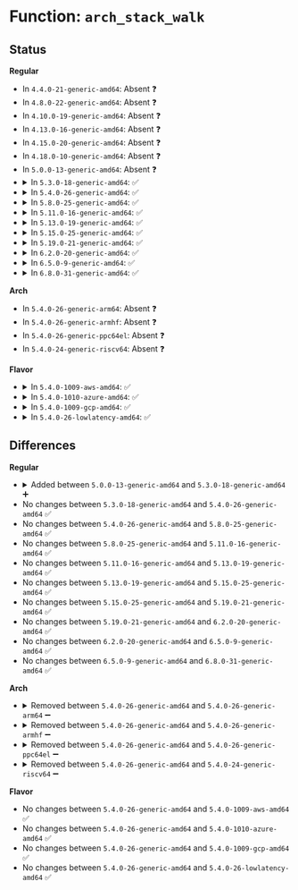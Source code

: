 # Function: <code>arch_stack_walk</code>

## Status
<b>Regular</b>
<ul>
<li>
In <code>4.4.0-21-generic-amd64</code>: Absent ❓
</li>
<li>
In <code>4.8.0-22-generic-amd64</code>: Absent ❓
</li>
<li>
In <code>4.10.0-19-generic-amd64</code>: Absent ❓
</li>
<li>
In <code>4.13.0-16-generic-amd64</code>: Absent ❓
</li>
<li>
In <code>4.15.0-20-generic-amd64</code>: Absent ❓
</li>
<li>
In <code>4.18.0-10-generic-amd64</code>: Absent ❓
</li>
<li>
In <code>5.0.0-13-generic-amd64</code>: Absent ❓
</li>
<li>
<details>
<summary>In <code>5.3.0-18-generic-amd64</code>: ✅</summary>

```c
void arch_stack_walk(stack_trace_consume_fn consume_entry, void * cookie, struct task_struct * task, struct pt_regs * regs)
```

```json
{
  "name": "arch_stack_walk",
  "collision_type": "Unique Global",
  "inline_type": "No",
  "funcs": [
    {
      "addr": 18446744071579122032,
      "name": "arch_stack_walk",
      "external": true,
      "loc": "arch/x86/kernel/stacktrace.c:15",
      "file": "arch/x86/kernel/stacktrace.c",
      "inline": "seen, unknown",
      "caller_inline": [],
      "caller_func": [
        "kernel/stacktrace.c:stack_trace_save_regs",
        "kernel/stacktrace.c:stack_trace_save_tsk",
        "kernel/stacktrace.c:stack_trace_save"
      ]
    }
  ],
  "symbols": [
    {
      "addr": 18446744071579122032,
      "name": "arch_stack_walk",
      "section": ".text",
      "bind": "STB_GLOBAL",
      "size": 237
    }
  ]
}
```
</details>
</li>
<li>
<details>
<summary>In <code>5.4.0-26-generic-amd64</code>: ✅</summary>

```c
void arch_stack_walk(stack_trace_consume_fn consume_entry, void * cookie, struct task_struct * task, struct pt_regs * regs)
```

```json
{
  "name": "arch_stack_walk",
  "collision_type": "Unique Global",
  "inline_type": "No",
  "funcs": [
    {
      "addr": 18446744071579123904,
      "name": "arch_stack_walk",
      "external": true,
      "loc": "arch/x86/kernel/stacktrace.c:15",
      "file": "arch/x86/kernel/stacktrace.c",
      "inline": "seen, unknown",
      "caller_inline": [],
      "caller_func": [
        "kernel/stacktrace.c:stack_trace_save_regs",
        "kernel/stacktrace.c:stack_trace_save_tsk",
        "kernel/stacktrace.c:stack_trace_save"
      ]
    }
  ],
  "symbols": [
    {
      "addr": 18446744071579123904,
      "name": "arch_stack_walk",
      "section": ".text",
      "bind": "STB_GLOBAL",
      "size": 237
    }
  ]
}
```
</details>
</li>
<li>
<details>
<summary>In <code>5.8.0-25-generic-amd64</code>: ✅</summary>

```c
void arch_stack_walk(stack_trace_consume_fn consume_entry, void * cookie, struct task_struct * task, struct pt_regs * regs)
```

```json
{
  "name": "arch_stack_walk",
  "collision_type": "Unique Global",
  "inline_type": "No",
  "funcs": [
    {
      "addr": 18446744071579139552,
      "name": "arch_stack_walk",
      "external": true,
      "loc": "arch/x86/kernel/stacktrace.c:15",
      "file": "arch/x86/kernel/stacktrace.c",
      "inline": "seen, unknown",
      "caller_inline": [],
      "caller_func": [
        "kernel/stacktrace.c:stack_trace_save_regs",
        "kernel/stacktrace.c:stack_trace_save_tsk",
        "kernel/stacktrace.c:stack_trace_save"
      ]
    }
  ],
  "symbols": [
    {
      "addr": 18446744071579139552,
      "name": "arch_stack_walk",
      "section": ".text",
      "bind": "STB_GLOBAL",
      "size": 237
    }
  ]
}
```
</details>
</li>
<li>
<details>
<summary>In <code>5.11.0-16-generic-amd64</code>: ✅</summary>

```c
void arch_stack_walk(stack_trace_consume_fn consume_entry, void * cookie, struct task_struct * task, struct pt_regs * regs)
```

```json
{
  "name": "arch_stack_walk",
  "collision_type": "Unique Global",
  "inline_type": "No",
  "funcs": [
    {
      "addr": 18446744071579136656,
      "name": "arch_stack_walk",
      "external": true,
      "loc": "arch/x86/kernel/stacktrace.c:15",
      "file": "arch/x86/kernel/stacktrace.c",
      "inline": "seen, unknown",
      "caller_inline": [],
      "caller_func": [
        "kernel/stacktrace.c:stack_trace_save_regs",
        "kernel/stacktrace.c:stack_trace_save_tsk",
        "kernel/stacktrace.c:stack_trace_save"
      ]
    }
  ],
  "symbols": [
    {
      "addr": 18446744071579136656,
      "name": "arch_stack_walk",
      "section": ".text",
      "bind": "STB_GLOBAL",
      "size": 233
    }
  ]
}
```
</details>
</li>
<li>
<details>
<summary>In <code>5.13.0-19-generic-amd64</code>: ✅</summary>

```c
void arch_stack_walk(stack_trace_consume_fn consume_entry, void * cookie, struct task_struct * task, struct pt_regs * regs)
```

```json
{
  "name": "arch_stack_walk",
  "collision_type": "Unique Global",
  "inline_type": "No",
  "funcs": [
    {
      "addr": 18446744071579143056,
      "name": "arch_stack_walk",
      "external": true,
      "loc": "arch/x86/kernel/stacktrace.c:15",
      "file": "arch/x86/kernel/stacktrace.c",
      "inline": "seen, unknown",
      "caller_inline": [],
      "caller_func": [
        "kernel/stacktrace.c:stack_trace_save_regs",
        "kernel/stacktrace.c:stack_trace_save_tsk",
        "kernel/stacktrace.c:stack_trace_save"
      ]
    }
  ],
  "symbols": [
    {
      "addr": 18446744071579143056,
      "name": "arch_stack_walk",
      "section": ".text",
      "bind": "STB_GLOBAL",
      "size": 233
    }
  ]
}
```
</details>
</li>
<li>
<details>
<summary>In <code>5.15.0-25-generic-amd64</code>: ✅</summary>

```c
void arch_stack_walk(stack_trace_consume_fn consume_entry, void * cookie, struct task_struct * task, struct pt_regs * regs)
```

```json
{
  "name": "arch_stack_walk",
  "collision_type": "Unique Global",
  "inline_type": "No",
  "funcs": [
    {
      "addr": 18446744071579170144,
      "name": "arch_stack_walk",
      "external": true,
      "loc": "arch/x86/kernel/stacktrace.c:15",
      "file": "arch/x86/kernel/stacktrace.c",
      "inline": "seen, unknown",
      "caller_inline": [],
      "caller_func": [
        "kernel/stacktrace.c:stack_trace_save_regs",
        "kernel/stacktrace.c:stack_trace_save_tsk",
        "kernel/stacktrace.c:stack_trace_save"
      ]
    }
  ],
  "symbols": [
    {
      "addr": 18446744071579170144,
      "name": "arch_stack_walk",
      "section": ".text",
      "bind": "STB_GLOBAL",
      "size": 233
    }
  ]
}
```
</details>
</li>
<li>
<details>
<summary>In <code>5.19.0-21-generic-amd64</code>: ✅</summary>

```c
void arch_stack_walk(stack_trace_consume_fn consume_entry, void * cookie, struct task_struct * task, struct pt_regs * regs)
```

```json
{
  "name": "arch_stack_walk",
  "collision_type": "Unique Global",
  "inline_type": "No",
  "funcs": [
    {
      "addr": 18446744071579215920,
      "name": "arch_stack_walk",
      "external": true,
      "loc": "arch/x86/kernel/stacktrace.c:15",
      "file": "arch/x86/kernel/stacktrace.c",
      "inline": "seen, unknown",
      "caller_inline": [],
      "caller_func": [
        "kernel/stacktrace.c:stack_trace_save_regs",
        "kernel/stacktrace.c:stack_trace_save_tsk",
        "kernel/stacktrace.c:stack_trace_save"
      ]
    }
  ],
  "symbols": [
    {
      "addr": 18446744071579215920,
      "name": "arch_stack_walk",
      "section": ".text",
      "bind": "STB_GLOBAL",
      "size": 259
    }
  ]
}
```
</details>
</li>
<li>
<details>
<summary>In <code>6.2.0-20-generic-amd64</code>: ✅</summary>

```c
void arch_stack_walk(stack_trace_consume_fn consume_entry, void * cookie, struct task_struct * task, struct pt_regs * regs)
```

```json
{
  "name": "arch_stack_walk",
  "collision_type": "Unique Global",
  "inline_type": "No",
  "funcs": [
    {
      "addr": 18446744071579272672,
      "name": "arch_stack_walk",
      "external": true,
      "loc": "arch/x86/kernel/stacktrace.c:15",
      "file": "arch/x86/kernel/stacktrace.c",
      "inline": "seen, unknown",
      "caller_inline": [],
      "caller_func": [
        "kernel/stacktrace.c:stack_trace_save_regs",
        "kernel/stacktrace.c:stack_trace_save_tsk",
        "kernel/stacktrace.c:stack_trace_save"
      ]
    }
  ],
  "symbols": [
    {
      "addr": 18446744071579272672,
      "name": "arch_stack_walk",
      "section": ".text",
      "bind": "STB_GLOBAL",
      "size": 259
    }
  ]
}
```
</details>
</li>
<li>
<details>
<summary>In <code>6.5.0-9-generic-amd64</code>: ✅</summary>

```c
void arch_stack_walk(stack_trace_consume_fn consume_entry, void * cookie, struct task_struct * task, struct pt_regs * regs)
```

```json
{
  "name": "arch_stack_walk",
  "collision_type": "Unique Global",
  "inline_type": "No",
  "funcs": [
    {
      "addr": 18446744071579279104,
      "name": "arch_stack_walk",
      "external": true,
      "loc": "arch/x86/kernel/stacktrace.c:15",
      "file": "arch/x86/kernel/stacktrace.c",
      "inline": "seen, unknown",
      "caller_inline": [],
      "caller_func": [
        "kernel/stacktrace.c:stack_trace_save_regs",
        "kernel/stacktrace.c:stack_trace_save_tsk",
        "kernel/stacktrace.c:stack_trace_save"
      ]
    }
  ],
  "symbols": [
    {
      "addr": 18446744071579279104,
      "name": "arch_stack_walk",
      "section": ".text",
      "bind": "STB_GLOBAL",
      "size": 259
    }
  ]
}
```
</details>
</li>
<li>
<details>
<summary>In <code>6.8.0-31-generic-amd64</code>: ✅</summary>

```c
void arch_stack_walk(stack_trace_consume_fn consume_entry, void * cookie, struct task_struct * task, struct pt_regs * regs)
```

```json
{
  "name": "arch_stack_walk",
  "collision_type": "Unique Global",
  "inline_type": "No",
  "funcs": [
    {
      "addr": 18446744071579309008,
      "name": "arch_stack_walk",
      "external": true,
      "loc": "arch/x86/kernel/stacktrace.c:15",
      "file": "arch/x86/kernel/stacktrace.c",
      "inline": "seen, unknown",
      "caller_inline": [],
      "caller_func": [
        "kernel/stacktrace.c:stack_trace_save_regs",
        "kernel/stacktrace.c:stack_trace_save_tsk",
        "kernel/stacktrace.c:stack_trace_save"
      ]
    }
  ],
  "symbols": [
    {
      "addr": 18446744071579309008,
      "name": "arch_stack_walk",
      "section": ".text",
      "bind": "STB_GLOBAL",
      "size": 259
    }
  ]
}
```
</details>
</li>
</ul>
<b>Arch</b>
<ul>
<li>
In <code>5.4.0-26-generic-arm64</code>: Absent ❓
</li>
<li>
In <code>5.4.0-26-generic-armhf</code>: Absent ❓
</li>
<li>
In <code>5.4.0-26-generic-ppc64el</code>: Absent ❓
</li>
<li>
In <code>5.4.0-24-generic-riscv64</code>: Absent ❓
</li>
</ul>
<b>Flavor</b>
<ul>
<li>
<details>
<summary>In <code>5.4.0-1009-aws-amd64</code>: ✅</summary>

```c
void arch_stack_walk(stack_trace_consume_fn consume_entry, void * cookie, struct task_struct * task, struct pt_regs * regs)
```

```json
{
  "name": "arch_stack_walk",
  "collision_type": "Unique Global",
  "inline_type": "No",
  "funcs": [
    {
      "addr": 18446744071579124288,
      "name": "arch_stack_walk",
      "external": true,
      "loc": "arch/x86/kernel/stacktrace.c:15",
      "file": "arch/x86/kernel/stacktrace.c",
      "inline": "seen, unknown",
      "caller_inline": [],
      "caller_func": [
        "kernel/stacktrace.c:stack_trace_save_regs",
        "kernel/stacktrace.c:stack_trace_save_tsk",
        "kernel/stacktrace.c:stack_trace_save"
      ]
    }
  ],
  "symbols": [
    {
      "addr": 18446744071579124288,
      "name": "arch_stack_walk",
      "section": ".text",
      "bind": "STB_GLOBAL",
      "size": 237
    }
  ]
}
```
</details>
</li>
<li>
<details>
<summary>In <code>5.4.0-1010-azure-amd64</code>: ✅</summary>

```c
void arch_stack_walk(stack_trace_consume_fn consume_entry, void * cookie, struct task_struct * task, struct pt_regs * regs)
```

```json
{
  "name": "arch_stack_walk",
  "collision_type": "Unique Global",
  "inline_type": "No",
  "funcs": [
    {
      "addr": 18446744071579056224,
      "name": "arch_stack_walk",
      "external": true,
      "loc": "arch/x86/kernel/stacktrace.c:15",
      "file": "arch/x86/kernel/stacktrace.c",
      "inline": "seen, unknown",
      "caller_inline": [],
      "caller_func": [
        "kernel/stacktrace.c:stack_trace_save_regs",
        "kernel/stacktrace.c:stack_trace_save_tsk",
        "kernel/stacktrace.c:stack_trace_save"
      ]
    }
  ],
  "symbols": [
    {
      "addr": 18446744071579056224,
      "name": "arch_stack_walk",
      "section": ".text",
      "bind": "STB_GLOBAL",
      "size": 237
    }
  ]
}
```
</details>
</li>
<li>
<details>
<summary>In <code>5.4.0-1009-gcp-amd64</code>: ✅</summary>

```c
void arch_stack_walk(stack_trace_consume_fn consume_entry, void * cookie, struct task_struct * task, struct pt_regs * regs)
```

```json
{
  "name": "arch_stack_walk",
  "collision_type": "Unique Global",
  "inline_type": "No",
  "funcs": [
    {
      "addr": 18446744071579123840,
      "name": "arch_stack_walk",
      "external": true,
      "loc": "arch/x86/kernel/stacktrace.c:15",
      "file": "arch/x86/kernel/stacktrace.c",
      "inline": "seen, unknown",
      "caller_inline": [],
      "caller_func": [
        "kernel/stacktrace.c:stack_trace_save_regs",
        "kernel/stacktrace.c:stack_trace_save_tsk",
        "kernel/stacktrace.c:stack_trace_save"
      ]
    }
  ],
  "symbols": [
    {
      "addr": 18446744071579123840,
      "name": "arch_stack_walk",
      "section": ".text",
      "bind": "STB_GLOBAL",
      "size": 237
    }
  ]
}
```
</details>
</li>
<li>
<details>
<summary>In <code>5.4.0-26-lowlatency-amd64</code>: ✅</summary>

```c
void arch_stack_walk(stack_trace_consume_fn consume_entry, void * cookie, struct task_struct * task, struct pt_regs * regs)
```

```json
{
  "name": "arch_stack_walk",
  "collision_type": "Unique Global",
  "inline_type": "No",
  "funcs": [
    {
      "addr": 18446744071579128960,
      "name": "arch_stack_walk",
      "external": true,
      "loc": "arch/x86/kernel/stacktrace.c:15",
      "file": "arch/x86/kernel/stacktrace.c",
      "inline": "seen, unknown",
      "caller_inline": [],
      "caller_func": [
        "kernel/stacktrace.c:stack_trace_save_regs",
        "kernel/stacktrace.c:stack_trace_save_tsk",
        "kernel/stacktrace.c:stack_trace_save"
      ]
    }
  ],
  "symbols": [
    {
      "addr": 18446744071579128960,
      "name": "arch_stack_walk",
      "section": ".text",
      "bind": "STB_GLOBAL",
      "size": 237
    }
  ]
}
```
</details>
</li>
</ul>

## Differences
<b>Regular</b>
<ul>
<li>
<details>
<summary>Added between <code>5.0.0-13-generic-amd64</code> and <code>5.3.0-18-generic-amd64</code> ➕</summary>

```c
void arch_stack_walk(stack_trace_consume_fn consume_entry, void * cookie, struct task_struct * task, struct pt_regs * regs)
```
</details>
</li>
<li>
No changes between <code>5.3.0-18-generic-amd64</code> and <code>5.4.0-26-generic-amd64</code> ✅
</li>
<li>
No changes between <code>5.4.0-26-generic-amd64</code> and <code>5.8.0-25-generic-amd64</code> ✅
</li>
<li>
No changes between <code>5.8.0-25-generic-amd64</code> and <code>5.11.0-16-generic-amd64</code> ✅
</li>
<li>
No changes between <code>5.11.0-16-generic-amd64</code> and <code>5.13.0-19-generic-amd64</code> ✅
</li>
<li>
No changes between <code>5.13.0-19-generic-amd64</code> and <code>5.15.0-25-generic-amd64</code> ✅
</li>
<li>
No changes between <code>5.15.0-25-generic-amd64</code> and <code>5.19.0-21-generic-amd64</code> ✅
</li>
<li>
No changes between <code>5.19.0-21-generic-amd64</code> and <code>6.2.0-20-generic-amd64</code> ✅
</li>
<li>
No changes between <code>6.2.0-20-generic-amd64</code> and <code>6.5.0-9-generic-amd64</code> ✅
</li>
<li>
No changes between <code>6.5.0-9-generic-amd64</code> and <code>6.8.0-31-generic-amd64</code> ✅
</li>
</ul>
<b>Arch</b>
<ul>
<li>
<details>
<summary>Removed between <code>5.4.0-26-generic-amd64</code> and <code>5.4.0-26-generic-arm64</code> ➖</summary>

```c
void arch_stack_walk(stack_trace_consume_fn consume_entry, void * cookie, struct task_struct * task, struct pt_regs * regs)
```
</details>
</li>
<li>
<details>
<summary>Removed between <code>5.4.0-26-generic-amd64</code> and <code>5.4.0-26-generic-armhf</code> ➖</summary>

```c
void arch_stack_walk(stack_trace_consume_fn consume_entry, void * cookie, struct task_struct * task, struct pt_regs * regs)
```
</details>
</li>
<li>
<details>
<summary>Removed between <code>5.4.0-26-generic-amd64</code> and <code>5.4.0-26-generic-ppc64el</code> ➖</summary>

```c
void arch_stack_walk(stack_trace_consume_fn consume_entry, void * cookie, struct task_struct * task, struct pt_regs * regs)
```
</details>
</li>
<li>
<details>
<summary>Removed between <code>5.4.0-26-generic-amd64</code> and <code>5.4.0-24-generic-riscv64</code> ➖</summary>

```c
void arch_stack_walk(stack_trace_consume_fn consume_entry, void * cookie, struct task_struct * task, struct pt_regs * regs)
```
</details>
</li>
</ul>
<b>Flavor</b>
<ul>
<li>
No changes between <code>5.4.0-26-generic-amd64</code> and <code>5.4.0-1009-aws-amd64</code> ✅
</li>
<li>
No changes between <code>5.4.0-26-generic-amd64</code> and <code>5.4.0-1010-azure-amd64</code> ✅
</li>
<li>
No changes between <code>5.4.0-26-generic-amd64</code> and <code>5.4.0-1009-gcp-amd64</code> ✅
</li>
<li>
No changes between <code>5.4.0-26-generic-amd64</code> and <code>5.4.0-26-lowlatency-amd64</code> ✅
</li>
</ul>
